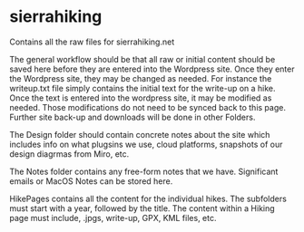 # sierrahiking
Contains all the raw files for sierrahiking.net

The general workflow should be that all raw or initial content should be saved here before they are entered into the Wordpress site.  Once they enter the Wordpress site, they may be changed as needed.  For instance the writeup.txt file simply contains the initial text for the write-up on a hike.  Once the text is entered into the wordpress site, it may be modified as needed.  Those modifications do not need to be synced back to this page.   Further site back-up and downloads will be done in other Folders.

The Design folder should contain concrete notes about the site which includes info on what plugsins we use, cloud platforms, snapshots of our design diagrmas from Miro, etc.

The Notes folder contains any free-form notes that we have.   Significant emails or MacOS Notes can be stored here.

HikePages contains all the content for the individual hikes.  The subfolders must start with a year, followed by the title.   The content within a Hiking page must include, .jpgs, write-up, GPX, KML files, etc.   
